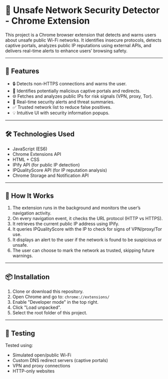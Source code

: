 # 🔐 Unsafe Network Security Detector - Chrome Extension

This project is a Chrome browser extension that detects and warns users about unsafe public Wi-Fi networks. It identifies insecure protocols, detects captive portals, analyzes public IP reputations using external APIs, and delivers real-time alerts to enhance users’ browsing safety.

---

## 📌 Features

- 🔒 Detects non-HTTPS connections and warns the user.
- 🧠 Identifies potentially malicious captive portals and redirects.
- 🌐 Fetches and analyzes public IPs for risk signals (VPN, proxy, Tor).
- 📢 Real-time security alerts and threat summaries.
- ✅ Trusted network list to reduce false positives.
- 💡 Intuitive UI with security information popups.

---

## 🛠️ Technologies Used

- JavaScript (ES6)
- Chrome Extensions API
- HTML + CSS
- IPify API (for public IP detection)
- IPQualityScore API (for IP reputation analysis)
- Chrome Storage and Notification API

---

## 🚀 How It Works

1. The extension runs in the background and monitors the user’s navigation activity.
2. On every navigation event, it checks the URL protocol (HTTP vs HTTPS).
3. It retrieves the current public IP address using IPify.
4. It queries IPQualityScore with the IP to check for signs of VPN/proxy/Tor use.
5. It displays an alert to the user if the network is found to be suspicious or unsafe.
6. The user can choose to mark the network as trusted, skipping future warnings.

---

## 📦 Installation

1. Clone or download this repository.
2. Open Chrome and go to: `chrome://extensions/`
3. Enable "Developer mode" in the top right.
4. Click "Load unpacked".
5. Select the root folder of this project.

---

## 🧪 Testing

Tested using:
- Simulated open/public Wi-Fi
- Custom DNS redirect servers (captive portals)
- VPN and proxy connections
- HTTP-only websites

